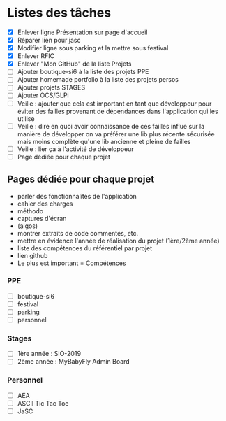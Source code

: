 # Listes des tâches
- [X] Enlever ligne Présentation sur page d'accueil
- [X] Réparer lien pour jasc
- [X] Modifier ligne sous parking et la mettre sous festival
- [X] Enlever RFIC
- [X] Enlever "Mon GitHub" de la liste Projets
- [ ] Ajouter boutique-si6 à la liste des projets PPE
- [ ] Ajouter homemade portfolio à la liste des projets persos
- [ ] Ajouter projets STAGES
- [ ] Ajouter OCS/GLPi
- [ ] Veille : ajouter que cela est important en tant que développeur
pour éviter des failles provenant de dépendances dans l'application
qui les utilise
- [ ] Veille : dire en quoi avoir connaissance de ces failles influe sur
la manière de développer
on va préférer une lib plus récente sécurisée mais moins complète 
qu'une lib ancienne et pleine de failles
- [ ] Veille : lier ça à l'activité de développeur
- [ ] Page dédiée pour chaque projet

## Pages dédiée pour chaque projet
- parler des fonctionnalités de l'application
- cahier des charges
- méthodo
- captures d'écran
- (algos)
- montrer extraits de code commentés, etc.
- mettre en évidence l'année de réalisation du projet (1ère/2ème année)
- liste des compétences du référentiel par projet
- lien github
- Le plus est important = Compétences

### PPE
- [ ] boutique-si6
- [ ] festival
- [ ] parking
- [ ] personnel

### Stages
- [ ] 1ère année : SIO-2019
- [ ] 2ème année : MyBabyFly Admin Board

### Personnel
- [ ] AEA
- [ ] ASCII Tic Tac Toe
- [ ] JaSC
